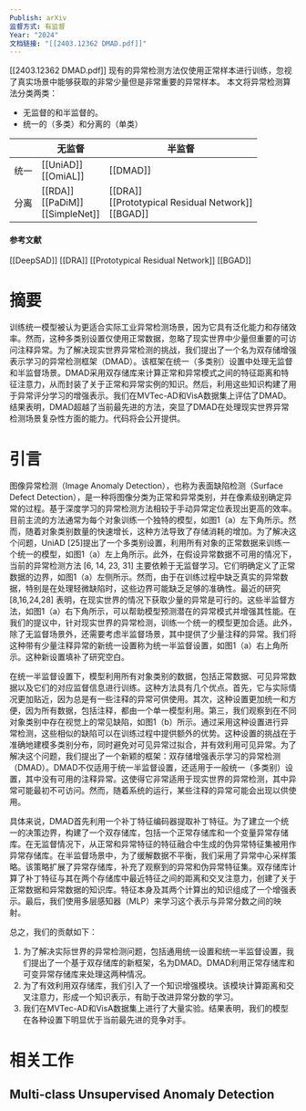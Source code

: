 ```yaml
---
Publish: arXiv
监督方式: 有监督
Year: "2024"
文档链接: "[[2403.12362 DMAD.pdf]]"
---
```


[[2403.12362 DMAD.pdf]]
现有的异常检测方法仅使用正常样本进行训练，忽视了真实场景中能够获取的非常少量但是非常重要的异常样本。
本文将异常检测算法分类两类：
- 无监督的和半监督的。
- 统一的（多类）和分离的（单类）

|     | 无监督                                   | 半监督                                                                                              |
| --- | ------------------------------------- | ------------------------------------------------------------------------------------------------ |
| 统一  | [[UniAD]]<br>[[OmiAL]]                | [[DMAD]]                                                                                         |
| 分离  | [[RDA]]<br>[[PaDiM]]<br>[[SimpleNet]] | [[DRA]]<br>[[Prototypical Residual Network]]<br>[[BGAD]] |

#### 参考文献
[[DeepSAD]]
[[DRA]]
[[Prototypical Residual Network]]
[[BGAD]]

# 摘要

训练统一模型被认为更适合实际工业异常检测场景，因为它具有泛化能力和存储效率。然而，这种多类别设置仅使用正常数据，忽略了现实世界中少量但重要的可访问注释异常。为了解决现实世界异常检测的挑战，我们提出了一个名为双存储增强表示学习的异常检测框架（DMAD）。该框架在统一（多类别）设置中处理无监督和半监督场景。DMAD采用双存储库来计算正常和异常模式之间的特征距离和特征注意力，从而封装了关于正常和异常实例的知识。然后，利用这些知识构建了用于异常评分学习的增强表示。我们在MVTec-AD和VisA数据集上评估了DMAD。结果表明，DMAD超越了当前最先进的方法，突显了DMAD在处理现实世界异常检测场景复杂性方面的能力。代码将会公开提供。

# 引言

图像异常检测（Image Anomaly Detection），也称为表面缺陷检测（Surface Defect Detection），是一种将图像分类为正常和异常类别，并在像素级别确定异常的过程。基于深度学习的异常检测方法相较于手动异常定位表现出更高的效率。目前主流的方法通常为每个对象训练一个独特的模型，如图1（a）左下角所示。然而，随着对象类别数量的快速增长，这种方法导致了存储消耗的增加。为了解决这个问题，UniAD [25]提出了一个多类别设置，利用所有对象的正常数据来训练一个统一的模型，如图1（a）左上角所示。此外，在假设异常数据不可用的情况下，当前的异常检测方法 [6, 14, 23, 31] 主要依赖于无监督学习。它们明确定义了正常数据的边界，如图1（a）左侧所示。然而，由于在训练过程中缺乏真实的异常数据，特别是在处理轻微缺陷时，这些边界可能缺乏足够的准确性。最近的研究 [8,16,24,28] 表明，在现实世界的情况下获取少量的异常是可行的。这些半监督方法，如图1（a）右下角所示，可以帮助模型预测潜在的异常模式并增强其性能。在我们的提议中，针对现实世界的异常检测，训练一个统一的模型更加合适。此外，除了无监督场景外，还需要考虑半监督场景，其中提供了少量注释的异常。我们将这种带有少量注释异常的新统一设置称为统一半监督设置，如图1（a）右上角所示。这种新设置填补了研究空白。

在统一半监督设置下，模型利用所有对象类别的数据，包括正常数据、可见异常数据以及它们的对应监督信息进行训练。这种方法具有几个优点。首先，它与实际情况更加贴近，因为总是有一些注释的异常可供使用。其次，这种设置更加统一和方便，因为所有数据，包括注释，都由一个单一模型利用。第三，我们观察到在不同对象类别中存在视觉上的常见缺陷，如图1（b）所示。通过采用这种设置进行异常检测，这些相似的缺陷可以在训练过程中提供额外的优势。这种设置的挑战在于准确地建模多类别分布，同时避免对可见异常过拟合，并有效利用可见异常。为了解决这个问题，我们提出了一个新颖的框架：双存储增强表示学习的异常检测（DMAD）。DMAD不仅适用于统一半监督设置，还适用于一般统一（多类别）设置，其中没有可用的注释异常。这使得它非常适用于现实世界的异常检测，其中异常可能最初不可访问。然而，随着系统的运行，某些注释的异常可能会出现以供使用。

具体来说，DMAD首先利用一个补丁特征编码器提取补丁特征。为了建立一个统一的决策边界，构建了一个双存储库，包括一个正常存储库和一个变量异常存储库。在无监督情况下，从正常和异常特征的特征融合中生成的伪异常特征集被用作异常存储库。在半监督场景中，为了缓解数据不平衡，我们采用了异常中心采样策略。该策略扩展了异常存储库，补充了观察到的异常和伪异常特征集。双存储库计算了补丁特征与其在两个存储库中最近特征之间的距离和交叉注意力，创建了关于正常数据和异常数据的知识库。特征本身及其两个计算出的知识组成了一个增强表示。最后，我们使用多层感知器（MLP）来学习这个表示与异常分数之间的映射。

总之，我们的贡献如下：

1. 为了解决实际世界的异常检测问题，包括通用统一设置和统一半监督设置，我们提出了一个基于双存储库的新框架，名为DMAD。DMAD利用正常存储库和可变异常存储库来处理这两种情况。
2. 为了有效利用双存储库，我们引入了一个知识增强模块。该模块计算距离和交叉注意力，形成一个知识表示，有助于改进异常分数的学习。
3. 我们在MVTec-AD和VisA数据集上进行了大量实验。结果表明，我们的模型在各种设置下明显优于当前最先进的竞争对手。

# 相关工作

## Multi-class Unsupervised Anomaly Detection

